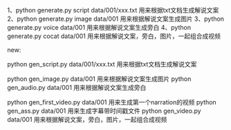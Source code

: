 1、python generate.py script data/001/xxx.txt 用来根据txt文档生成解说文案
2、python generate.py image data/001 用来根据解说文案生成图片
3、python generate.py voice data/001 用来根据解说文案生成旁白
4、python generate.py cocat data/001 用来根据解说文案，旁白，图片，一起组合成视频






new:

python gen_script.py data/001/xxx.txt 用来根据txt文档生成解说文案 
<!-- python gen_character_image.py data/001 用来根据解说文案生成角色图片 -->
python gen_image.py data/001 用来根据解说文案生成图片 
python gen_audio.py data/001 用来根据解说文案生成旁白
<!-- python fix_timestamps_batch.py data/001 用来修复字幕时间戳 -->
python gen_first_video.py data/001 用来生成第一个narration的视频
python gen_ass.py data/001 用来生成字幕带时间戳文件
python gen_video.py data/001 用来根据解说文案，旁白，图片，一起组合成视频 